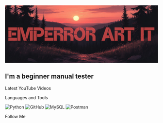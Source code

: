 [![Header](https://github.com/Emperror-Art-IT/Emperror-Art-IT/blob/main/assets/ae70cf08e2711f08af01aef1b6231df_4-fotor-20250910122240.png)](https://www.instagram.com/emperrorart/)

## I'm a beginner manual tester

Latest YouTube Videos

Languages and Tools

![Python](https://img.shields.io/badge/-Python-be4648?style=for-the-badge&logo=Python&logoColor=ffffff)
![GitHub](https://img.shields.io/badge/-GitHub-be4648?style=for-the-badge&logo=GitHub&logoColor=000000)
![MySQL](https://img.shields.io/badge/-MySQL-be4648?style=for-the-badge&logo=MySQL&logoColor=00618b)
![Postman](https://img.shields.io/badge/-Postman-be4648?style=for-the-badge&logo=Postman&logoColor=fe6e21)


Follow Me